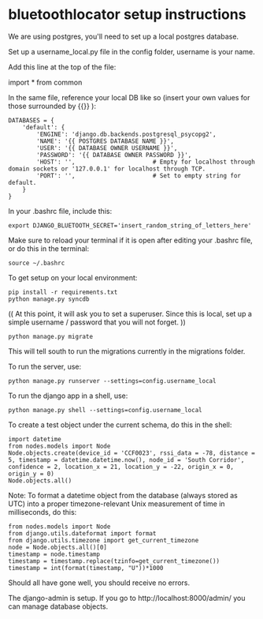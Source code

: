 bluetoothlocator setup instructions
===================================

We are using postgres, you'll need to set up a local postgres database.

Set up a username_local.py file in the config folder, username is your name.

Add this line at the top of the file:


import * from common


In the same file, reference your local DB like so (insert your own values for those surrounded by {{}} ): 


    DATABASES = {
        'default': {
            'ENGINE': 'django.db.backends.postgresql_psycopg2',
            'NAME': '{{ POSTGRES DATABASE NAME }}',
            'USER': '{{ DATABASE OWNER USERNAME }}',
            'PASSWORD': '{{ DATABASE OWNER PASSWORD }}',
            'HOST': '',                      # Empty for localhost through domain sockets or '127.0.0.1' for localhost through TCP.
            'PORT': '',                      # Set to empty string for default.
        }
    }


In your .bashrc file, include this:


    export DJANGO_BLUETOOTH_SECRET='insert_random_string_of_letters_here'


Make sure to reload your terminal if it is open after editing your .bashrc file, or do this in the terminal:


    source ~/.bashrc


To get setup on your local environment:


    pip install -r requirements.txt
    python manage.py syncdb


(( At this point, it will ask you to set a superuser.  Since this is local, set up a simple username / password that you will not forget. ))


    python manage.py migrate


This will tell south to run the migrations currently in the migrations folder.

To run the server, use: 

    python manage.py runserver --settings=config.username_local


To run the django app in a shell, use: 


    python manage.py shell --settings=config.username_local


To create a test object under the current schema, do this in the shell:


    import datetime
    from nodes.models import Node
    Node.objects.create(device_id = 'CCF0023', rssi_data = -78, distance = 5, timestamp = datetime.datetime.now(), node_id = 'South Corridor', confidence = 2, location_x = 21, location_y = -22, origin_x = 0, origin_y = 0)
    Node.objects.all()


Note: To format a datetime object from the database (always stored as UTC) into a proper timezone-relevant Unix measurement of time in milliseconds, do this:


    from nodes.models import Node
    from django.utils.dateformat import format
    from django.utils.timezone import get_current_timezone
    node = Node.objects.all()[0]
    timestamp = node.timestamp
    timestamp = timestamp.replace(tzinfo=get_current_timezone())
    timestamp = int(format(timestamp, "U"))*1000



Should all have gone well, you should receive no errors.

The django-admin is setup.  If you go to http://localhost:8000/admin/ you can manage database objects.
